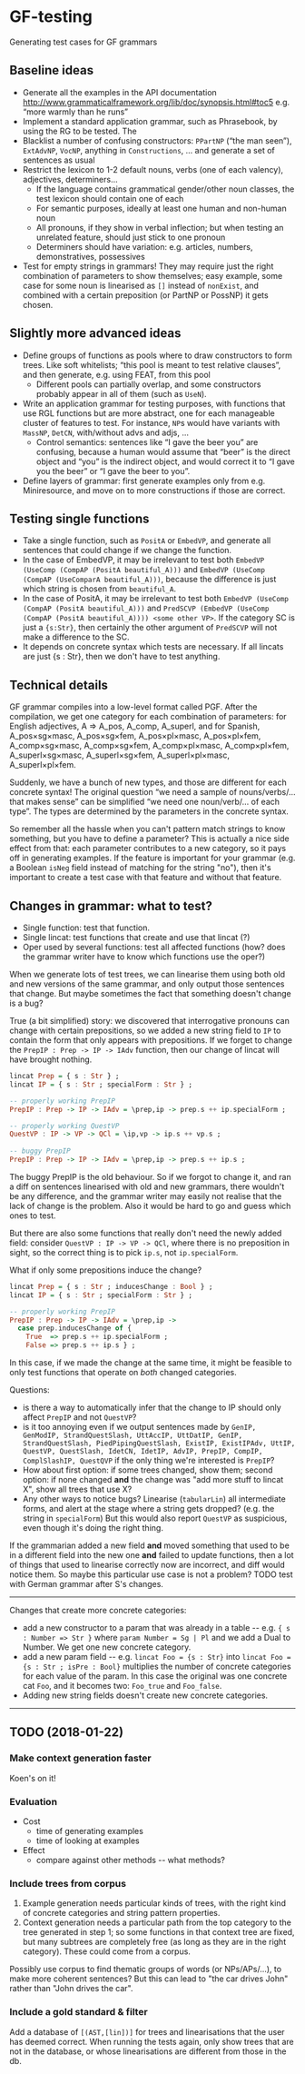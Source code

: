 # GF-testing

Generating test cases for GF grammars

## Baseline ideas
 
* Generate all the examples in the API documentation http://www.grammaticalframework.org/lib/doc/synopsis.html#toc5 e.g. “more warmly than he runs” 
* Implement a standard application grammar, such as Phrasebook, by using the RG to be tested. The
* Blacklist a number of confusing constructors: `PPartNP` (“the man seen”), `ExtAdvNP`, `VocNP`, anything in `Constructions`, … and generate a set of sentences as usual
* Restrict the lexicon to 1-2 default nouns, verbs (one of each valency), adjectives, determiners… 
  * If the language contains grammatical gender/other noun classes, the test lexicon should contain one of each
  * For semantic purposes, ideally at least one human and non-human noun
  * All pronouns, if they show in verbal inflection; but when testing an unrelated feature, should just stick to one pronoun
  * Determiners should have variation: e.g. articles, numbers, demonstratives, possessives
* Test for empty strings in grammars! They may require just the right combination of parameters to show themselves; easy example, some case for some noun is linearised as `[]` instead of `nonExist`, and combined with a certain preposition (or PartNP or PossNP) it gets chosen. 

## Slightly more advanced ideas
* Define groups of functions as pools where to draw constructors to form trees. Like soft whitelists; “this pool is meant to test relative clauses”, and then generate, e.g. using FEAT, from this pool
  * Different pools can partially overlap, and some constructors probably appear in all of them (such as `UseN`).
* Write an application grammar for testing purposes, with functions that use RGL functions but are more abstract, one for each manageable cluster of features to test. For instance, `NP`s would have variants with `MassNP`, `DetCN`, with/without advs and adjs, …
  * Control semantics: sentences like “I gave the beer you” are confusing, because a human would assume that “beer” is the direct object and “you” is the indirect object, and would correct it to “I gave you the beer” or “I gave the beer to you”.
* Define layers of grammar: first generate examples only from e.g. Miniresource, and move on to more constructions if those are correct.

## Testing single functions
* Take a single function, such as `PositA` or `EmbedVP`, and generate all sentences that could change if we change the function.
 * In the case of EmbedVP, it may be irrelevant to test both `EmbedVP (UseComp (CompAP (PositA beautiful_A)))` and `EmbedVP (UseComp (CompAP (UseComparA beautiful_A)))`, because the difference is just which string is chosen from `beautiful_A`.
 * In the case of PositA, it may be irrelevant to test both `EmbedVP (UseComp (CompAP (PositA beautiful_A)))` and `PredSCVP (EmbedVP (UseComp (CompAP (PositA beautiful_A)))) <some other VP>`. If the category SC is just a `{s:Str}`, then certainly the other argument of `PredSCVP` will not make a difference to the SC.
 * It depends on concrete syntax which tests are necessary. If all lincats are just {s : Str}, then we don't have to test anything.
 
## Technical details

GF grammar compiles into a low-level format called PGF.
After the compilation, we get one category for each combination of parameters: for English adjectives, A => A_pos, A_comp, A_superl, and for Spanish, A_pos×sg×masc, A_pos×sg×fem, A_pos×pl×masc, A_pos×pl×fem, A_comp×sg×masc, A_comp×sg×fem, A_comp×pl×masc, A_comp×pl×fem, A_superl×sg×masc, A_superl×sg×fem, A_superl×pl×masc, A_superl×pl×fem.

Suddenly, we have a bunch of new types, and those are different for each concrete syntax! The original question “we need a sample of nouns/verbs/… that makes sense” can be simplified “we need one noun/verb/… of each type”. The types are determined by the parameters in the concrete syntax.

So remember all the hassle when you can't pattern match strings to know something, but you have to define a parameter? This is actually a nice side effect from that: each parameter contributes to a new category, so it pays off in generating examples. If the feature is important for your grammar (e.g. a Boolean `isNeg` field instead of matching for the string "no"), then it's important to create a test case with that feature and without that feature.

## Changes in grammar: what to test?

* Single function: test that function.
* Single lincat: test functions that create and use that lincat (?)
* Oper used by several functions: test all affected functions (how? does the grammar writer have to know which functions use the oper?)

When we generate lots of test trees, we can linearise them using both old and new versions of the same grammar, and only output those sentences that change. But maybe sometimes the fact that something doesn't change is a bug?

True (a bit simplified) story: we discovered that interrogative pronouns can change with certain prepositions, so we added a new string field to `IP` to contain the form that only appears with prepositions. If we forget to change the `PrepIP : Prep -> IP -> IAdv` function, then our change of lincat will have brought nothing.

```haskell
lincat Prep = { s : Str } ;
lincat IP = { s : Str ; specialForm : Str } ;

-- properly working PrepIP
PrepIP : Prep -> IP -> IAdv = \prep,ip -> prep.s ++ ip.specialForm ;

-- properly working QuestVP
QuestVP : IP -> VP -> QCl = \ip,vp -> ip.s ++ vp.s ;
    
-- buggy PrepIP
PrepIP : Prep -> IP -> IAdv = \prep,ip -> prep.s ++ ip.s ;
```

The buggy PrepIP is the old behaviour. So if we forgot to change it, and ran a diff on sentences linearised with old and new grammars, there wouldn't be any difference, and the grammar writer may easily not realise that the lack of change is the problem. Also it would be hard to go and guess which ones to test.

But there are also some functions that really don't need the newly added field: consider `QuestVP : IP -> VP -> QCl`, where there is no preposition in sight, so the correct thing is to pick `ip.s`, not `ip.specialForm`.

What if only some prepositions induce the change?

```haskell
lincat Prep = { s : Str ; inducesChange : Bool } ;
lincat IP = { s : Str ; specialForm : Str } ;

-- properly working PrepIP
PrepIP : Prep -> IP -> IAdv = \prep,ip ->
  case prep.inducesChange of {
    True  => prep.s ++ ip.specialForm ;
    False => prep.s ++ ip.s } ;
```

In this case, if we made the change at the same time, it might be feasible to only test functions that operate on *both* changed categories.

Questions:
* is there a way to automatically infer that the change to IP should only affect `PrepIP` and not `QuestVP`?
* is it too annoying even if we output sentences made by `GenIP, GenModIP, StrandQuestSlash, UttAccIP, UttDatIP, GenIP, StrandQuestSlash, PiedPipingQuestSlash, ExistIP, ExistIPAdv, UttIP, QuestVP, QuestSlash, IdetCN, IdetIP, AdvIP, PrepIP, CompIP, ComplSlashIP, QuestQVP` if the only thing we're interested is `PrepIP`?
* How about first option: if some trees changed, show them; second option: if none changed **and** the change was "add more stuff to lincat X", show all trees that use X? 
* Any other ways to notice bugs? Linearise (`tabularLin`) all intermediate forms, and alert at the stage where a string gets dropped? (e.g. the string in `specialForm`) But this would also report `QuestVP` as suspicious, even though it's doing the right thing.

If the grammarian added a new field **and** moved something that used to be in a different field into the new one **and** failed to update functions, then a lot of things that used to linearise correctly now are incorrect, and diff would notice them. So maybe this particular use case is not a problem? TODO test with German grammar after S's changes.

___

Changes that create more concrete categories:
* add a new constructor to a param that was already in a table -- e.g. `{ s : Number => Str }` where `param Number = Sg | Pl` and we add a Dual to Number. We get one new concrete category.
* add a new param field -- e.g. `lincat Foo = {s : Str}` into `lincat Foo = {s : Str ; isPre : Bool}` multiplies the number of concrete categories for each value of the param. In this case the original was one concrete cat `Foo`, and it becomes two: `Foo_true` and `Foo_false`.
* Adding new string fields doesn't create new concrete categories.

___

## TODO (2018-01-22)

### Make context generation faster
Koen's on it!

### Evaluation

* Cost
  * time of generating examples
  * time of looking at examples
* Effect
  * compare against other methods -- what methods?

### Include trees from corpus

1. Example generation needs particular kinds of trees, with the right kind of concrete categories and string pattern properties. 
1. Context generation needs a particular path from the top category to the tree generated in step 1; so some functions in that context tree are fixed, but many subtrees are completely free (as long as they are in the right category). These could come from a corpus.

Possibly use corpus to find thematic groups of words (or NPs/APs/...), to make more coherent sentences? But this can lead to "the car drives John" rather than "John drives the car".

### Include a gold standard & filter

Add a database of `[(AST,[lin])]` for trees and linearisations that the user has deemed correct. When running the tests again, only show trees that are not in the database, or whose linearisations are different from those in the db.

